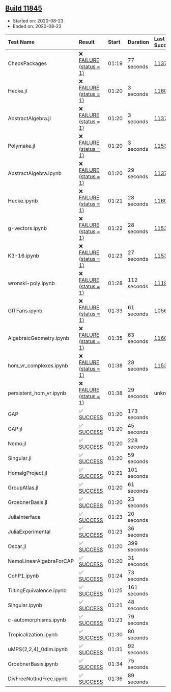 ## [Build 11845](https://oscarci.mathematik.uni-kl.de/job/oscar/11845/)

* Started on: 2020-08-23
* Ended on: 2020-08-23

| Test Name    | Result | Start | Duration | Last Success | First Failure |
|:-------------|:-------|:------|:---------|:-------------|:--------------|
| CheckPackages | ❌ [FAILURE (status = 1)](https://oscarci.mathematik.uni-kl.de/job/oscar/11845/artifact/logs/build-11845/CheckPackages.log) | 01:19 | 77 seconds | [11376](https://oscarci.mathematik.uni-kl.de/job/oscar/11376/) | [11377](https://oscarci.mathematik.uni-kl.de/job/oscar/11377/) |
| Hecke.jl | ❌ [FAILURE (status = 1)](https://oscarci.mathematik.uni-kl.de/job/oscar/11845/artifact/logs/build-11845/Hecke.jl.log) | 01:20 | 3 seconds | [11602](https://oscarci.mathematik.uni-kl.de/job/oscar/11602/) | [11603](https://oscarci.mathematik.uni-kl.de/job/oscar/11603/) |
| AbstractAlgebra.jl | ❌ [FAILURE (status = 1)](https://oscarci.mathematik.uni-kl.de/job/oscar/11845/artifact/logs/build-11845/AbstractAlgebra.jl.log) | 01:20 | 3 seconds | [11376](https://oscarci.mathematik.uni-kl.de/job/oscar/11376/) | [11377](https://oscarci.mathematik.uni-kl.de/job/oscar/11377/) |
| Polymake.jl | ❌ [FAILURE (status = 1)](https://oscarci.mathematik.uni-kl.de/job/oscar/11845/artifact/logs/build-11845/Polymake.jl.log) | 01:20 | 3 seconds | [11532](https://oscarci.mathematik.uni-kl.de/job/oscar/11532/) | [11533](https://oscarci.mathematik.uni-kl.de/job/oscar/11533/) |
| AbstractAlgebra.ipynb | ❌ [FAILURE (status = 1)](https://oscarci.mathematik.uni-kl.de/job/oscar/11845/artifact/logs/build-11845/AbstractAlgebra.ipynb.log) | 01:20 | 29 seconds | [11376](https://oscarci.mathematik.uni-kl.de/job/oscar/11376/) | [11377](https://oscarci.mathematik.uni-kl.de/job/oscar/11377/) |
| Hecke.ipynb | ❌ [FAILURE (status = 1)](https://oscarci.mathematik.uni-kl.de/job/oscar/11845/artifact/logs/build-11845/Hecke.ipynb.log) | 01:21 | 28 seconds | [11602](https://oscarci.mathematik.uni-kl.de/job/oscar/11602/) | [11603](https://oscarci.mathematik.uni-kl.de/job/oscar/11603/) |
| g-vectors.ipynb | ❌ [FAILURE (status = 1)](https://oscarci.mathematik.uni-kl.de/job/oscar/11845/artifact/logs/build-11845/g-vectors.ipynb.log) | 01:22 | 28 seconds | [11532](https://oscarci.mathematik.uni-kl.de/job/oscar/11532/) | [11533](https://oscarci.mathematik.uni-kl.de/job/oscar/11533/) |
| K3-16.ipynb | ❌ [FAILURE (status = 1)](https://oscarci.mathematik.uni-kl.de/job/oscar/11845/artifact/logs/build-11845/K3-16.ipynb.log) | 01:23 | 27 seconds | [11532](https://oscarci.mathematik.uni-kl.de/job/oscar/11532/) | [11533](https://oscarci.mathematik.uni-kl.de/job/oscar/11533/) |
| wronski-poly.ipynb | ❌ [FAILURE (status = 1)](https://oscarci.mathematik.uni-kl.de/job/oscar/11845/artifact/logs/build-11845/wronski-poly.ipynb.log) | 01:28 | 112 seconds | [11192](https://oscarci.mathematik.uni-kl.de/job/oscar/11192/) | [11193](https://oscarci.mathematik.uni-kl.de/job/oscar/11193/) |
| GITFans.ipynb | ❌ [FAILURE (status = 1)](https://oscarci.mathematik.uni-kl.de/job/oscar/11845/artifact/logs/build-11845/GITFans.ipynb.log) | 01:33 | 61 seconds | [10566](https://oscarci.mathematik.uni-kl.de/job/oscar/10566/) | [10567](https://oscarci.mathematik.uni-kl.de/job/oscar/10567/) |
| AlgebraicGeometry.ipynb | ❌ [FAILURE (status = 1)](https://oscarci.mathematik.uni-kl.de/job/oscar/11845/artifact/logs/build-11845/AlgebraicGeometry.ipynb.log) | 01:35 | 63 seconds | [11602](https://oscarci.mathematik.uni-kl.de/job/oscar/11602/) | [11603](https://oscarci.mathematik.uni-kl.de/job/oscar/11603/) |
| hom_vr_complexes.ipynb | ❌ [FAILURE (status = 1)](https://oscarci.mathematik.uni-kl.de/job/oscar/11845/artifact/logs/build-11845/hom_vr_complexes.ipynb.log) | 01:38 | 28 seconds | [11532](https://oscarci.mathematik.uni-kl.de/job/oscar/11532/) | [11533](https://oscarci.mathematik.uni-kl.de/job/oscar/11533/) |
| persistent_hom_vr.ipynb | ❌ [FAILURE (status = 1)](https://oscarci.mathematik.uni-kl.de/job/oscar/11845/artifact/logs/build-11845/persistent_hom_vr.ipynb.log) | 01:38 | 29 seconds | unknown | unknown |
| GAP | ✅ [SUCCESS](https://oscarci.mathematik.uni-kl.de/job/oscar/11845/artifact/logs/build-11845/GAP.log) | 01:20 | 173 seconds |  |  |
| GAP.jl | ✅ [SUCCESS](https://oscarci.mathematik.uni-kl.de/job/oscar/11845/artifact/logs/build-11845/GAP.jl.log) | 01:20 | 45 seconds |  |  |
| Nemo.jl | ✅ [SUCCESS](https://oscarci.mathematik.uni-kl.de/job/oscar/11845/artifact/logs/build-11845/Nemo.jl.log) | 01:20 | 228 seconds |  |  |
| Singular.jl | ✅ [SUCCESS](https://oscarci.mathematik.uni-kl.de/job/oscar/11845/artifact/logs/build-11845/Singular.jl.log) | 01:20 | 59 seconds |  |  |
| HomalgProject.jl | ✅ [SUCCESS](https://oscarci.mathematik.uni-kl.de/job/oscar/11845/artifact/logs/build-11845/HomalgProject.jl.log) | 01:21 | 101 seconds |  |  |
| GroupAtlas.jl | ✅ [SUCCESS](https://oscarci.mathematik.uni-kl.de/job/oscar/11845/artifact/logs/build-11845/GroupAtlas.jl.log) | 01:20 | 61 seconds |  |  |
| GroebnerBasis.jl | ✅ [SUCCESS](https://oscarci.mathematik.uni-kl.de/job/oscar/11845/artifact/logs/build-11845/GroebnerBasis.jl.log) | 01:20 | 23 seconds |  |  |
| JuliaInterface | ✅ [SUCCESS](https://oscarci.mathematik.uni-kl.de/job/oscar/11845/artifact/logs/build-11845/JuliaInterface.log) | 01:23 | 20 seconds |  |  |
| JuliaExperimental | ✅ [SUCCESS](https://oscarci.mathematik.uni-kl.de/job/oscar/11845/artifact/logs/build-11845/JuliaExperimental.log) | 01:23 | 36 seconds |  |  |
| Oscar.jl | ✅ [SUCCESS](https://oscarci.mathematik.uni-kl.de/job/oscar/11845/artifact/logs/build-11845/Oscar.jl.log) | 01:20 | 399 seconds |  |  |
| NemoLinearAlgebraForCAP | ✅ [SUCCESS](https://oscarci.mathematik.uni-kl.de/job/oscar/11845/artifact/logs/build-11845/NemoLinearAlgebraForCAP.log) | 01:20 | 31 seconds |  |  |
| CohP1.ipynb | ✅ [SUCCESS](https://oscarci.mathematik.uni-kl.de/job/oscar/11845/artifact/logs/build-11845/CohP1.ipynb.log) | 01:24 | 73 seconds |  |  |
| TiltingEquivalence.ipynb | ✅ [SUCCESS](https://oscarci.mathematik.uni-kl.de/job/oscar/11845/artifact/logs/build-11845/TiltingEquivalence.ipynb.log) | 01:25 | 161 seconds |  |  |
| Singular.ipynb | ✅ [SUCCESS](https://oscarci.mathematik.uni-kl.de/job/oscar/11845/artifact/logs/build-11845/Singular.ipynb.log) | 01:21 | 48 seconds |  |  |
| c-automorphisms.ipynb | ✅ [SUCCESS](https://oscarci.mathematik.uni-kl.de/job/oscar/11845/artifact/logs/build-11845/c-automorphisms.ipynb.log) | 01:23 | 79 seconds |  |  |
| Tropicalization.ipynb | ✅ [SUCCESS](https://oscarci.mathematik.uni-kl.de/job/oscar/11845/artifact/logs/build-11845/Tropicalization.ipynb.log) | 01:30 | 80 seconds |  |  |
| uMPS(2,2,4)_0dim.ipynb | ✅ [SUCCESS](https://oscarci.mathematik.uni-kl.de/job/oscar/11845/artifact/logs/build-11845/uMPS-2-2-4-_0dim.ipynb.log) | 01:31 | 92 seconds |  |  |
| GroebnerBasis.ipynb | ✅ [SUCCESS](https://oscarci.mathematik.uni-kl.de/job/oscar/11845/artifact/logs/build-11845/GroebnerBasis.ipynb.log) | 01:34 | 75 seconds |  |  |
| DivFreeNotIndFree.ipynb | ✅ [SUCCESS](https://oscarci.mathematik.uni-kl.de/job/oscar/11845/artifact/logs/build-11845/DivFreeNotIndFree.ipynb.log) | 01:36 | 89 seconds |  |  |
